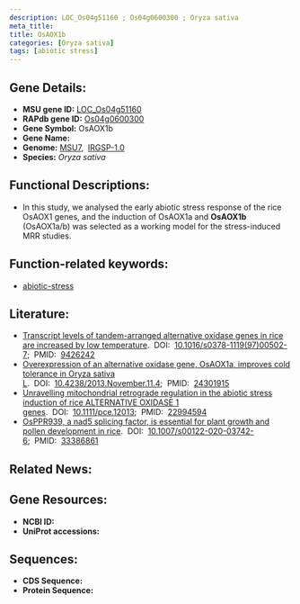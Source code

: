 ```yaml
---
description: LOC_Os04g51160 ; Os04g0600300 ; Oryza sativa
meta_title:
title: OsAOX1b
categories: [Oryza sativa]
tags: [abiotic stress]
---
```


## Gene Details:
- **MSU gene ID:** [LOC_Os04g51160](http://rice.uga.edu/cgi-bin/ORF_infopage.cgi?orf=LOC_Os04g51160)  
- **RAPdb gene ID:** [Os04g0600300](https://rapdb.dna.affrc.go.jp/locus/?name=Os04g0600300)  
- **Gene Symbol:** OsAOX1b
- **Gene Name:**
- **Genome:**  [MSU7](http://rice.uga.edu/),&nbsp;&nbsp;[IRGSP-1.0](https://rapdb.dna.affrc.go.jp/download/irgsp1.html)
- **Species:** *Oryza sativa*

## Functional Descriptions:
   - In this study, we analysed the early abiotic stress response of the rice OsAOX1 genes, and the induction of OsAOX1a and **OsAOX1b** (OsAOX1a/b) was selected as a working model for the stress-induced MRR studies.

## Function-related keywords:
   - [abiotic-stress](/tags/abiotic-stress/)

## Literature:
   - [Transcript levels of tandem-arranged alternative oxidase genes in rice are increased by low temperature](https://www.doi.org/10.1016/s0378-1119(97)00502-7).&nbsp;&nbsp;DOI:&nbsp;&nbsp;[10.1016/s0378-1119(97)00502-7](https://www.doi.org/10.1016/s0378-1119(97)00502-7);&nbsp;&nbsp;PMID:&nbsp;&nbsp;[9426242](https://pubmed.ncbi.nlm.nih.gov/9426242/)
   - [Overexpression of an alternative oxidase gene, OsAOX1a, improves cold tolerance in Oryza sativa L](https://www.doi.org/10.4238/2013.November.11.4).&nbsp;&nbsp;DOI:&nbsp;&nbsp;[10.4238/2013.November.11.4](https://www.doi.org/10.4238/2013.November.11.4);&nbsp;&nbsp;PMID:&nbsp;&nbsp;[24301915](https://pubmed.ncbi.nlm.nih.gov/24301915/)
   - [Unravelling mitochondrial retrograde regulation in the abiotic stress induction of rice ALTERNATIVE OXIDASE 1 genes](https://www.doi.org/10.1111/pce.12013).&nbsp;&nbsp;DOI:&nbsp;&nbsp;[10.1111/pce.12013](https://www.doi.org/10.1111/pce.12013);&nbsp;&nbsp;PMID:&nbsp;&nbsp;[22994594](https://pubmed.ncbi.nlm.nih.gov/22994594/)
   - [OsPPR939, a nad5 splicing factor, is essential for plant growth and pollen development in rice](https://www.doi.org/10.1007/s00122-020-03742-6).&nbsp;&nbsp;DOI:&nbsp;&nbsp;[10.1007/s00122-020-03742-6](https://www.doi.org/10.1007/s00122-020-03742-6);&nbsp;&nbsp;PMID:&nbsp;&nbsp;[33386861](https://pubmed.ncbi.nlm.nih.gov/33386861/)

## Related News:

## Gene Resources:
- **NCBI ID:**  []()
- **UniProt accessions:** [](https://www.uniprot.org/uniprotkb//entry)

## Sequences:
- **CDS Sequence:**
- **Protein Sequence:**
